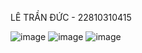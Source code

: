 LÊ TRẦN ĐỨC - 22810310415

![image](https://github.com/user-attachments/assets/0eb3bbe7-d492-4dd5-8755-b333eb13edfc)
![image](https://github.com/user-attachments/assets/d5e6b234-ee32-4dd7-bb1c-f28efe542406)
![image](https://github.com/user-attachments/assets/81f193e2-9583-44c5-bb9c-9f4308944926)
